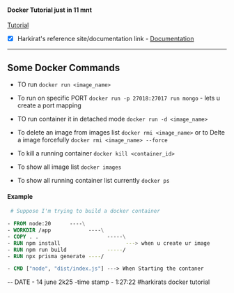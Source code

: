 #### Docker Tutorial just in 11 mnt

[Tutorial](https://youtu.be/DQdB7wFEygo?si=K-dk9NiCktU2rzcu)


-[X] Harkirat's reference site/documentation link - [Documentation](https://projects.100xdevs.com/tracks/docker-2/docker-2-1)



****
## Some Docker Commands

- TO run
` docker run <image_name> `

- To run on specific PORT 
` docker run -p 27018:27017 run mongo `  - lets u create a port mapping

- TO run container it in detached mode
` docker run -d <image_name> `

- To delete an image from images list ` docker rmi <image_name> ` or to Delte a image forcefully ` docker rmi <image_name> --force `

- To kill a running container 
` docker kill <container_id> `

- To show all image list ` docker images `

- To show all running container list currently 
` docker ps `


#### Example
```Dockerfile
 # Suppose I'm trying to build a docker container

- FROM node:20      ----\
- WORKDIR /app            ----\
- COPY . .                      -----\
- RUN npm install                     ---> when u create ur image
- RUN npm run build             -----/
- RUN npx prisma generate ----/

- CMD ["node", "dist/index.js"] ---> When Starting the contaner

```


-- DATE - 14 june 2k25 -time stamp - 1:27:22 #harkirats docker tutorial

